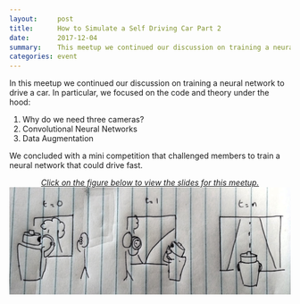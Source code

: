 ```yaml
---
layout:     post
title:      How to Simulate a Self Driving Car Part 2
date:       2017-12-04
summary:    This meetup we continued our discussion on training a neural network to drive a car.
categories: event
---
```


In this meetup we continued our discussion on training a neural network to drive a car. In particular, we focused on the code and theory under the hood:

1. Why do we need three cameras?
2. Convolutional Neural Networks
3. Data Augmentation

We concluded with a mini competition that challenged members to train a neural network that could drive fast.
<p align="center" style="text-decoration:none;">
	<a href="https://docs.google.com/presentation/d/1MxCy4TDtdkeG0Mgfy66GwCSiFMq1hE1zj9oHWgKg-do/edit#slide=id.p">
		<i>Click on the figure below to view the slides for this meetup.</i>
		<img src="https://github.com/hawaiimachinelearning/hawaiimachinelearning.github.io/raw/master/slides/how_to_teach_a_robot_to_drive.jpg">
	</a>
</p>

